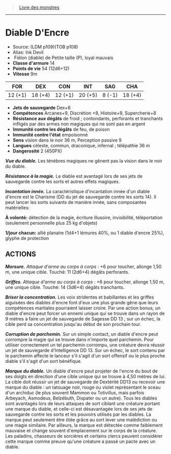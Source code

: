 ﻿> [Livre des monstres](tome_of_beasts.md)

---

# Diable D'Encre

- Source: (LDM p109)(TOB p108)
- Alias: Ink Devil
-  Fiélon (diable) de Petite taille (P), loyal mauvais
- **Classe d'armure** 14
- **Points de vie** 54 (12d6+12)
- **Vitesse** 9m

|FOR|DEX|CON|INT|SAG|CHA|
|---|---|---|---|---|---|
|12 (+1)|18 (+4)|12 (+1)|20 (+5)|8 (-1)|18 (+4)|

- **Jets de sauvegarde** Dex+6
- **Compétences** Arcanes+9, Discrétion +8, Histoire+9, Supercherie+8
- **Résistance aux dégâts** de froid ; contondants, perforants et tranchants infligés par des armes non magiques qui ne sont pas en argent
- **Immunité contre les dégâts** de feu, de poison
- **Immunité contre l'état** empoisonné
- **Sens** vision dans le noir 36 m, Perception passive 9
- **Langues** céleste, commun, draconique, infernal ; télépathie 36 m
- **Dangerosité** 2 (450PX)

**_Vue du diable._** Les ténèbres magiques ne gênent pas la vision dans le noir du diable.

**_Résistance à la magie._** Le diable est avantagé lors de ses jets de sauvegarde contre les sorts et autres effets magiques.

**_Incantation innée._** La caractéristique d'incantation innée d'un diable d'encre est le Charisme (DD du jet de sauvegarde contre les sorts 14). Il peut lancer les sorts suivants de manière innée, sans composantes matérielles:

**À volonté:** détection de la magie, écriture illusoire, invisibilité, téléportation (seulement personnelle plus 25 kg d'objets)

**1/jour chacun:** allié planaire (1d4+1 lémures 40%, ou 1 diable d'encre 25%), glyphe de protection

## ACTIONS

**_Morsure._** _Attaque d'arme au corps à corps :_ +6 pour toucher, allonge 1,50 m, une unique cible. Touché: 11 (2d6+4) dégâts perforants.

**_Griffes._** _Attaque d'arme au corps à corps :_ +6 pour toucher, allonge 1,50 m, une unique cible. Touché: 14 (3d6+4) dégâts tranchants.

**_Briser la concentration._** Les voix stridentes et babillantes et les griffes aiguisées des diables d'encre font d'eux une plus grande gêne que leurs compétences martiales pourraient laisser croire. Par une action bonus, un diable d'encre peut forcer un ennemi unique qui se trouve dans un rayon de 9 mètres à faire un jet de sauvegarde de Sagesse DD 13 ; sur un échec, la cible perd sa concentration jusqu'au début de son prochain tour.

**_Corruption de parchemin._** Sur un simple contact, un diable d'encre peut corrompre la magie qui se trouve dans n'importe quel parchemin. Pour utiliser correctement un tel parchemin corrompu, une créature devra réussir un jet de sauvegarde d'Intelligence DD 13. Sur un échec, le sort contenu par le parchemin affecte le lanceur s'il s'agit d'un sort offensif ou le plus proche diable s'il s'agit d'un sort bénéfique.

**_Marque du diable._** Un diable d'encre peut projeter de l'encre du bout de ses doigts en direction d'une cible unique qui se trouve à 4,50 mètres de lui. La cible doit réussir un jet de sauvegarde de Dextérité DD13 ou recevoir une marque du diable : un tatouage noir, rouge ou violet représentant le sceau d'un archiduc (le plus souvent Mammon ou Totivillus, mais parfois Arbeyach, Asmodeus, Belzébuth, Dispater ou un autre). Tous les diables sont avantagés lors de leurs attaques de sort ciblant une créature portant une marque du diable, et celle-ci est désavantagée lors de ses jets de sauvegarde contre les sorts et les pouvoirs utilisés par les diables. La marque peut seulement être ôtée grâce au sort lever une malédiction ou une magie similaire. Par ailleurs, la marque est détectée comme faiblement mauvaise et change souvent d'emplacement sur le corps de la créature. Les paladins, chasseurs de sorcières et certains clercs peuvent considérer cette marque comme preuve qu'une créature a passé un pacte avec un diable.

